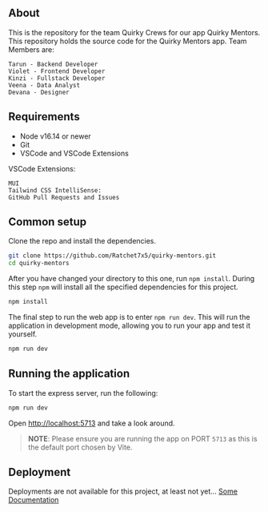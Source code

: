 ## About

This is the repository for the team Quirky Crews for our app Quirky Mentors. This repository holds the source code for the Quirky Mentors app. 
Team Members are:
```
Tarun - Backend Developer
Violet - Frontend Developer
Kinzi - Fullstack Developer
Veena - Data Analyst
Devana - Designer
```

## Requirements

* Node v16.14 or newer
* Git
* VSCode and VSCode Extensions

VSCode Extensions:
```
MUI
Tailwind CSS IntelliSense: 
GitHub Pull Requests and Issues
```

## Common setup

Clone the repo and install the dependencies.

```bash
git clone https://github.com/Ratchet7x5/quirky-mentors.git
cd quirky-mentors
```
After you have changed your directory to this one, run `npm install`. During this step `npm` will install all the specified dependencies for this project.

```bash
npm install
```

The final step to run the web app is to enter `npm run dev`. This will run the application in development mode, allowing you to run your app and test it yourself. 
```bash
npm run dev
```

## Running the application

To start the express server, run the following:

```bash
npm run dev
```

Open [http://localhost:5713](http://localhost:5713) and take a look around. 
> **NOTE**: Please ensure you are running the app on PORT `5713` as this is the default port chosen by Vite. 


## Deployment
Deployments are not available for this project, at least not yet... [Some Documentation](https://)
